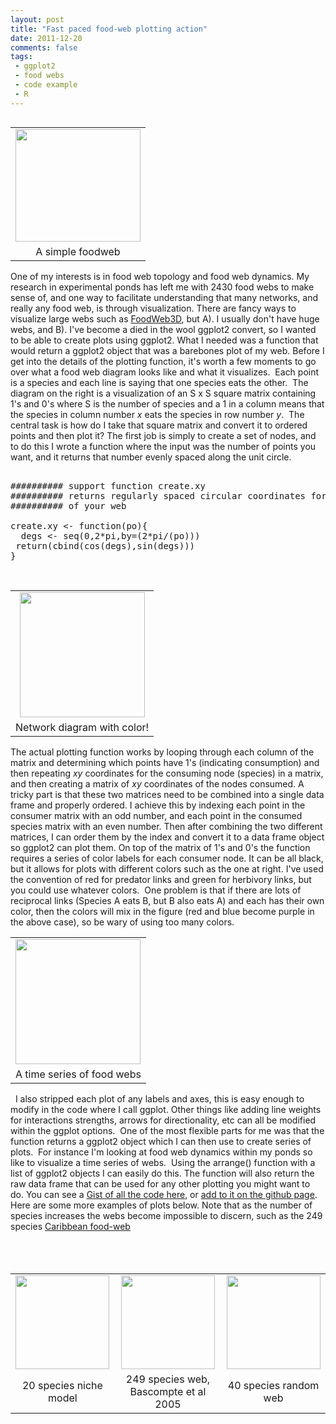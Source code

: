 ```yaml
---
layout: post
title: "Fast paced food-web plotting action"
date: 2011-12-20
comments: false
tags:
 - ggplot2
 - food webs
 - code example
 - R
---
```


<div class='post'>
<table cellpadding="0" cellspacing="0" class="tr-caption-container" style="float: right; margin-left: 1em; text-align: right;"><tbody><tr><td style="text-align: center;"><a href="http://3.bp.blogspot.com/-i9k5-RWs4I4/TvESg66De1I/AAAAAAAAC5w/S2ym77TX968/s1600/Slide1.png" imageanchor="1" style="clear: right; margin-bottom: 1em; margin-left: auto; margin-right: auto;"><img border="0" height="180" src="http://3.bp.blogspot.com/-i9k5-RWs4I4/TvESg66De1I/AAAAAAAAC5w/S2ym77TX968/s200/Slide1.png" width="200" /></a></td></tr><tr><td class="tr-caption" style="text-align: center;">A simple foodweb</td></tr></tbody></table>One of my interests is in food web topology and food web dynamics.  My research in experimental ponds has left me with 2430 food webs to make sense of, and one way to facilitate understanding that many networks, and really any food web, is through visualization.  There are fancy ways to visualize large webs such as <a href="http://peacelab.cloudapp.net/index_page/wow2.html">FoodWeb3D</a>, but  A). I usually don't have huge webs, and B). I've become a died in the wool ggplot2 convert, so I wanted to be able to create plots using ggplot2. What I needed was a function that would return a ggplot2 object that was a barebones plot of my web.  Before I get into the details of the plotting function, it's worth a few moments to go over what a food web diagram looks like and what it visualizes. &nbsp;Each point is a species and each line is saying that one species eats the other. &nbsp;The diagram on the right is a visualization of an S x S square matrix containing 1's and 0's where S is the number of species and a 1 in a column means that the species in column number <i>x</i> eats the species in row number <i>y</i>. &nbsp;The central task is how do I take that square matrix and convert it to ordered points and then plot it?  The first job is simply to create a set of nodes, and to do this I wrote a function where the input was the number of points you want, and it returns that number evenly spaced along the unit circle. <br /><pre class="brush:python" name="code"><br />########## support function create.xy<br />########## returns regularly spaced circular coordinates for the size <br />########## of your web<br /><br />create.xy <- function(po){<br />  degs <- seq(0,2*pi,by=(2*pi/(po)))<br /> return(cbind(cos(degs),sin(degs)))<br />}<br /></pre><br /><table cellpadding="0" cellspacing="0" class="tr-caption-container" style="float: left; margin-right: 1em; text-align: left;"><tbody><tr><td style="text-align: center;"><a href="http://2.bp.blogspot.com/-RwYTJdpjdDM/TvEZbhfKykI/AAAAAAAAC54/1gqn8LiErz4/s1600/Rplot08.png" imageanchor="1" style="clear: left; margin-bottom: 1em; margin-left: auto; margin-right: auto;"><img border="0" height="200" src="http://2.bp.blogspot.com/-RwYTJdpjdDM/TvEZbhfKykI/AAAAAAAAC54/1gqn8LiErz4/s200/Rplot08.png" width="200" /></a></td></tr><tr><td class="tr-caption" style="text-align: center;">Network diagram with color!</td></tr></tbody></table>The actual plotting function works by looping through each column of the matrix and determining which points have 1's (indicating consumption) and then repeating <i>xy</i> coordinates for the consuming node (species) in a matrix, and then creating a matrix of <i>xy</i> coordinates of the nodes consumed.  A tricky part is that these two matrices need to be combined into a single data frame and properly ordered.  I achieve this by indexing each point in the consumer matrix with an odd number, and each point in the consumed species matrix with an even number.  Then after combining the two different matrices, I can order them by the index and convert it to a data frame object so ggplot2 can plot them.  On top of the matrix of 1's and 0's the function requires a series of color labels for each consumer node.  It can be all black, but it allows for plots with different colors such as the one at right. I've used the convention of red for predator links and green for herbivory links, but you could use whatever colors. &nbsp;One problem is that if there are lots of reciprocal links (Species A eats B, but B also eats A) and each has their own color, then the colors will mix in the figure (red and blue become purple in the above case), so be wary of using too many colors.   <br /><table cellpadding="0" cellspacing="0" class="tr-caption-container" style="float: right; text-align: right;"><tbody><tr><td style="text-align: center;"><a href="http://2.bp.blogspot.com/-KelXmPFUv-w/TvEcqDC8QHI/AAAAAAAAC6A/v3uBm7CiW2g/s1600/StableSeries.png" imageanchor="1" style="clear: right; margin-bottom: 1em; margin-left: auto; margin-right: auto;"><img border="0" height="200" src="http://2.bp.blogspot.com/-KelXmPFUv-w/TvEcqDC8QHI/AAAAAAAAC6A/v3uBm7CiW2g/s200/StableSeries.png" width="200" /></a></td></tr><tr><td class="tr-caption" style="text-align: center;">A time series of food webs</td></tr></tbody></table>&nbsp; I also stripped each plot of any labels and axes, this is easy enough to modify in the code where I call ggplot.  Other things like adding line weights for interactions strengths, arrows for directionality, etc can all be modified within the ggplot options. &nbsp;One of the most flexible parts for me was that the function returns a ggplot2 object which I can then use to create series of plots. &nbsp;For instance I'm looking at food web dynamics within my ponds so like to visualize a time series of webs. &nbsp;Using the arrange() function with a list of ggplot2 objects I can easily do this. The function will also return the raw data frame that can be used for any other plotting you might want to do. You can see a <a href="https://gist.github.com/1503428">Gist of all the code here</a>, or <a href="https://github.com/emhart/Misc_Func/blob/master/foodwebplot.R">add to it on the github page</a>. Here are some more examples of plots below.  Note that as the number of species increases the webs become impossible to discern, such as the 249 species <a href="http://peacelab.cloudapp.net/FoodWebsdotOrg/marinetro.jpg">Caribbean food-web</a><br /><br /><br /><center><br /><table cellpadding="0" cellspacing="0" class="tr-caption-container" style="float: right; margin-left: 1em; text-align: center;"><tbody><tr><td style="text-align: center;"><a href="http://4.bp.blogspot.com/-2LJccAX3xeU/TvEirj5t4DI/AAAAAAAAC6I/n3Nicq19txE/s1600/20x20nichemodel.png" imageanchor="1" style="margin-left: auto; margin-right: auto;"><img border="0" height="150" src="http://4.bp.blogspot.com/-2LJccAX3xeU/TvEirj5t4DI/AAAAAAAAC6I/n3Nicq19txE/s200/20x20nichemodel.png" width="150" /></a></td><td style="text-align: center;"><a href="http://1.bp.blogspot.com/-itILAD2sCpE/TvEis6zfk9I/AAAAAAAAC6Q/7wzIOZbP1zs/s1600/bascweb.png" imageanchor="1" style="margin-left: auto; margin-right: auto;"><img border="0" height="150" src="http://1.bp.blogspot.com/-itILAD2sCpE/TvEis6zfk9I/AAAAAAAAC6Q/7wzIOZbP1zs/s200/bascweb.png" width="150" /></a></td><td style="text-align: center;"><a href="http://3.bp.blogspot.com/-JV93o-_DLpU/TvEiweGJk0I/AAAAAAAAC6Y/sbQaSEHAFRU/s1600/40x40plot.png" imageanchor="1" style="clear: left; margin-bottom: 1em; margin-left: auto; margin-right: auto;"><img border="0" height="150" src="http://3.bp.blogspot.com/-JV93o-_DLpU/TvEiweGJk0I/AAAAAAAAC6Y/sbQaSEHAFRU/s200/40x40plot.png" width="150" /></a></td></tr><tr><td class="tr-caption" style="text-align: center;">20 species niche model</td><td class="tr-caption" style="text-align: center;">249 species web, Bascompte et al 2005 </td><td class="tr-caption" style="text-align: center;">40 species random web</td> </tr></tbody></table></center></div>

